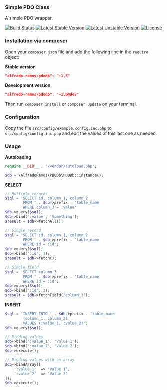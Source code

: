 ### Simple PDO Class

A simple PDO wrapper.

[![Build Status](https://img.shields.io/travis/AlfredoRamos/pdodb/master.svg?style=flat-square)](https://travis-ci.org/AlfredoRamos/pdodb) [![Latest Stable Version](https://img.shields.io/packagist/v/alfredo-ramos/pdodb.svg?style=flat-square&label=stable)](https://github.com/AlfredoRamos/pdodb/releases) [![Latest Unstable Version](https://img.shields.io/packagist/vpre/alfredo-ramos/pdodb.svg?style=flat-square&label=unstable)](https://packagist.org/packages/alfredo-ramos/pdodb) [![License](https://img.shields.io/packagist/l/alfredo-ramos/pdodb.svg?style=flat-square)](https://raw.githubusercontent.com/AlfredoRamos/pdodb/master/LICENSE)

### Installation via composer

Open your ```composer.json``` file and add the following line in the ```require``` object:

**Stable version**

```json
"alfredo-ramos/pdodb": "~1.5"
```

**Development version**

```json
"alfredo-ramos/pdodb": "~1.6@dev"
```

Then run ```composer install``` or ```composer update``` on your terminal.

### Configuration

Copy the file ```src/config/example.config.inc.php``` to ```src/config/config.inc.php``` and edit the values of this last one as needed.

### Usage

**Autoloading**

```php
require __DIR__ . '/vendor/autoload.php';

$db = \AlfredoRamos\PDODb\PDODb::instance();
```

**SELECT**

```php
// Multiple records
$sql = 'SELECT id, column_1, column_2
		FROM ' . $db->prefix . 'table_name
		WHERE column_3 = :value'
$db->query($sql);
$db->bind(':value', 'Something');
$result = $db->fetchAll();

// Single record
$sql = 'SELECT id, column_1, column_2
		FROM ' . $db->prefix . 'table_name
		WHERE id = :id';
$db->query($sql);
$db->bind(':id', 1);
$result = $db->fetch();

// Single field
$sql = 'SELECT column_3
		FROM ' . $db->prefix . 'table_name
		WHERE id = :id';
$db->query($sql);
$db->bind(':id', 3);
$result = $db->fetchField('column_3');
```

**INSERT**

```php
$sql = 'INSERT INTO ' . $db->prefix . 'table_name
		(column_1, column_2)
		VALUES (:value_1, :value_2)';
$db->query($sql);

// Binding values
$db->bind(':value_1', 'Value 1');
$db->bind(':value_2', 'Value 2');
$db->execute();

// Binding values with an array
$db->bindArray([
	':value_1'	=> 'Value 1',
	':value_2'	=> 'Value 2'
]);
$db->execute();
```